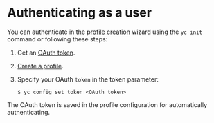 # Authenticating as a user


You can authenticate in the [profile creation](../profile/profile-create.md#interactive-create) wizard using the `yc init` command or following these steps:

1. Get an [OAuth token](../../../iam/concepts/authorization/oauth-token.md).

1. [Create a profile](../profile/profile-create.md#create).
1. Specify your OAuth `token` in the token parameter:
   ```
   $ yc config set token <OAuth token>
   ```

The OAuth token is saved in the profile configuration for automatically authenticating.

